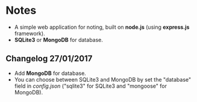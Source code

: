# Notes

- A simple web application for noting, built on __node.js__ (using __express.js__ framework).
- __SQLite3__ or __MongoDB__ for database.

## Changelog 27/01/2017

- Add __MongoDB__ for database.
- You can choose between SQLite3 and MongoDB by set the "database" field in *config.json* ("sqlite3" for SQLite3 and "mongoose" for MongoDB).
